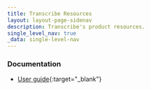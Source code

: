```yaml
---
title: Transcribe Resources
layout: layout-page-sidenav
description: Transcribe's product resources.
single_level_nav: true
_data: single-level-nav
---
```


### Documentation

- [User guide](https://www.transcribe.gov.sg/user_guide/){:target="_blank"}
